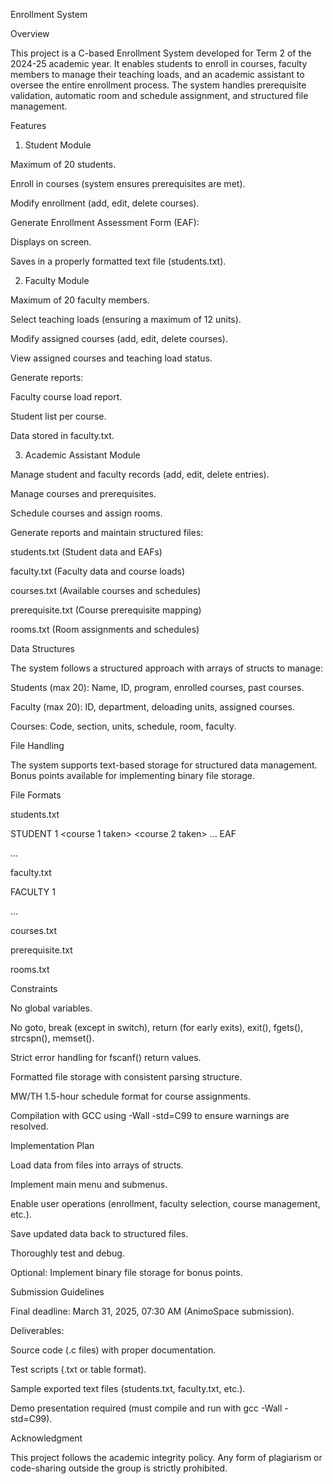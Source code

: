 Enrollment System

Overview

This project is a C-based Enrollment System developed for Term 2 of the 2024-25 academic year. It enables students to enroll in courses, faculty members to manage their teaching loads, and an academic assistant to oversee the entire enrollment process. The system handles prerequisite validation, automatic room and schedule assignment, and structured file management.

Features

1. Student Module

Maximum of 20 students.

Enroll in courses (system ensures prerequisites are met).

Modify enrollment (add, edit, delete courses).

Generate Enrollment Assessment Form (EAF):

Displays on screen.

Saves in a properly formatted text file (students.txt).

2. Faculty Module

Maximum of 20 faculty members.

Select teaching loads (ensuring a maximum of 12 units).

Modify assigned courses (add, edit, delete courses).

View assigned courses and teaching load status.

Generate reports:

Faculty course load report.

Student list per course.

Data stored in faculty.txt.

3. Academic Assistant Module

Manage student and faculty records (add, edit, delete entries).

Manage courses and prerequisites.

Schedule courses and assign rooms.

Generate reports and maintain structured files:

students.txt (Student data and EAFs)

faculty.txt (Faculty data and course loads)

courses.txt (Available courses and schedules)

prerequisite.txt (Course prerequisite mapping)

rooms.txt (Room assignments and schedules)

Data Structures

The system follows a structured approach with arrays of structs to manage:

Students (max 20): Name, ID, program, enrolled courses, past courses.

Faculty (max 20): ID, department, deloading units, assigned courses.

Courses: Code, section, units, schedule, room, faculty.

File Handling

The system supports text-based storage for structured data management. Bonus points available for implementing binary file storage.

File Formats

students.txt

STUDENT 1
<name> <ID>
<course 1 taken>
<course 2 taken>
...
EAF
<course code> <section> <units> <day> <time> <room> <faculty>
...

faculty.txt

FACULTY 1
<name> <ID> <department> <deloading units>
<course code> <section>
...

courses.txt

<course code> <section> <units> <day> <time> <room> <faculty>

prerequisite.txt

<prerequisite course> <course>

rooms.txt

<room number> <day> <time> <course code> <section> <occupancy>

Constraints

No global variables.

No goto, break (except in switch), return (for early exits), exit(), fgets(), strcspn(), memset().

Strict error handling for fscanf() return values.

Formatted file storage with consistent parsing structure.

MW/TH 1.5-hour schedule format for course assignments.

Compilation with GCC using -Wall -std=C99 to ensure warnings are resolved.

Implementation Plan

Load data from files into arrays of structs.

Implement main menu and submenus.

Enable user operations (enrollment, faculty selection, course management, etc.).

Save updated data back to structured files.

Thoroughly test and debug.

Optional: Implement binary file storage for bonus points.

Submission Guidelines

Final deadline: March 31, 2025, 07:30 AM (AnimoSpace submission).

Deliverables:

Source code (.c files) with proper documentation.

Test scripts (.txt or table format).

Sample exported text files (students.txt, faculty.txt, etc.).

Demo presentation required (must compile and run with gcc -Wall -std=C99).

Acknowledgment

This project follows the academic integrity policy. Any form of plagiarism or code-sharing outside the group is strictly prohibited.
